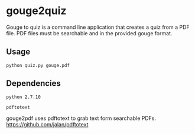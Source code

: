 # gouge2quiz


Gouge to quiz is a command line application that creates a quiz from a PDF file. PDF files must be searchable and in the provided gouge format.


## Usage

    python quiz.py gouge.pdf

## Dependencies

    python 2.7.10

    pdftotext
gouge2pdf uses pdftotext to grab text form searchable PDFs.
https://github.com/jalan/pdftotext
